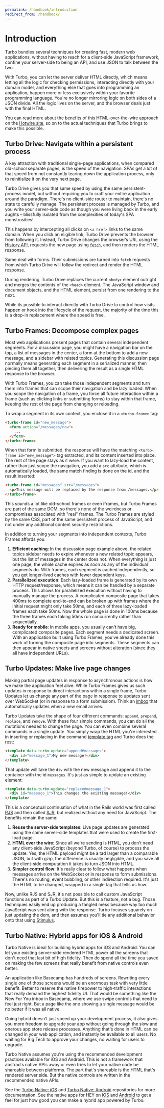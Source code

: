 ```yaml
---
permalink: /handbook/introduction
redirect_from: /handbook/
---
```


# Introduction

Turbo bundles several techniques for creating fast, modern web applications, without having to reach for a client-side JavaScript framework, confine your server-side to being an API, and use JSON to talk between the two.

With Turbo, you can let the server deliver HTML directly, which means letting all the logic for checking permissions, interacting directly with your domain model, and everything else that goes into programming an application, happen more or less exclusively within your favorite programming language. You're no longer mirroring logic on both sides of a JSON divide. All the logic lives on the server, and the browser deals just with the final HTML.

You can read more about the benefits of this HTML-over-the-wire approach on the <a href="https://hotwire.dev/">Hotwire site</a>, so on to the actual techniques that Turbo brings to make this possible.

## Turbo Drive: Navigate within a persistent process

A key attraction with traditional single-page applications, when compared old-school separate pages, is the speed of the navigation. SPAs get a lot of that speed from not constantly tearing down the application process, only to reinitialize it on the very next page. 

Turbo Drive gives you that same speed by using the same persistent-process model, but without requiring you to craft your entire application around the paradigm. There's no client-side router to maintain, there's no state to carefully manage. The persistent process is managed by Turbo, and you write your server-side code as though you were living back in the early aughts – blissfully isolated from the complexities of today's SPA monstrosities!

This happens by intercepting all clicks on `<a href>` links to the same domain. When you click an eligible link, Turbo Drive prevents the browser from following it. Instead, Turbo Drive changes the browser’s URL using the <a href="https://developer.mozilla.org/en-US/docs/Web/API/History">History API</a>, requests the new page using <a href="https://developer.mozilla.org/en-US/docs/Web/API/fetch">`fetch`</a>, and then renders the HTML response.

Same deal with forms. Their submissions are turned into `fetch` requests from which Turbo Drive will follow the redirect and render the HTML response.

During rendering, Turbo Drive replaces the current `<body>` element outright and merges the contents of the `<head>` element. The JavaScript window and document objects, and the HTML <html> element, persist from one rendering to the next.

While its possible to interact directly with Turbo Drive to control how visits happen or hook into the lifecycle of the request, the majority of the time this is a drop-in replacement where the speed is free.


## Turbo Frames: Decompose complex pages

Most web applications present pages that contain several independent segments. For a discussion page, you might have a navigation bar on the top, a list of messages in the center, a form at the bottom to add a new message, and a sidebar with related topics. Generating this discussion page normally means generating each segment in a serialized manner, then piecing them all together, then delivering the result as a single HTML response to the browser.

With Turbo Frames, you can take those independent segments and turn them into frames that can scope their navigation and be lazy loaded. When you scope the navigation of a frame, you force all future interaction within a frame (such as clicking links or submitting forms) to stay within that frame, keeping the rest of the page from changing or reloading.

To wrap a segment in its own context, you enclose it in a `<turbo-frame>` tag:

```html
<turbo-frame id="new_message">
  <form action="/messages/new">
    ...
  </form>
</turbo-frame>
```

When that form is submitted, the response will have the matching `<turbo-frame id="new_message">` tag extracted, and its content inserted into place. The rest of the page stays as it were. If you want to lazy-load the content, rather than just scope the navigation, you add a `src` attribute, which is automatically loaded, the same match finding is done on the id, and the result inserted:

```html
<turbo-frame id="messages" src="/messages">
  <p>This message will be replaced by the response from /messages.</p>
</turbo-frame>
```

This sounds a lot like old-school frames or even iframes, but Turbo Frames are part of the same DOM, so there's none of the weirdness or compromises associated with "real" frames. The Turbo Frames are styled by the same CSS, part of the same persistent process of JavaScript, and not under any additional content security restrictions.

In addition to turning your segments into independent contexts, Turbo Frames affords you:

1. **Efficient caching**: In the discussion page example above, the related topics sidebar needs to expire whenever a new related topic appears, but the list of messages in the center does not. When everything is just one page, the whole cache expires as soon as any of the individual segments do. With frames, each segment is cached independently, so you get longer-lived caches with fewer dependent keys.
1. **Parallelized execution**: Each lazy-loaded frame is generated by its own HTTP request/response, which means it can be handled by a separate process. This allows for parallelized execution without having to manually manage the process. A complicated composite page that takes 400ms to complete end-to-end can be broken up with frames where the initial request might only take 50ms, and each of three lazy-loaded frames each take 50ms. Now the whole page is done in 100ms because the three frames each taking 50ms run concurrently rather than sequentially.
1. **Ready for mobile**: In mobile apps, you usually can't have big, complicated composite pages. Each segment needs a dedicated screen. With an application built using Turbo Frames, you've already done this work of turning the composite page into segments. These segments can then appear in native sheets and screens without alteration (since they all have independent URLs).


## Turbo Updates: Make live page changes

Making partial page updates in response to asynchronous actions is how we make the application feel alive. While Turbo Frames gives us such updates in response to direct interactions within a single frame, Turbo Updates let us change any part of the page in response to updates sent over WebSocket (or in response to a form submission). Think an <a href="http://itsnotatypo.com">imbox</a> that automatically updates when a new email arrives. 

Turbo Updates take the shape of four different commands: `append`, `prepend`, `replace`, and `remove`. With these four simple commands, you can do all the mutations needed to change the page. You can even combine several commands in a single update. You simply wrap the HTML you're interested in inserting or replacing in the command <a href="https://developer.mozilla.org/en-US/docs/Web/HTML/Element/template">template tag</a> and Turbo does the rest:

```html
<template data-turbo-update="append#messages">
  <div id="message_1">My new message!</div>
</template>
```

That update will take the `div` with the new message and append it to the container with the id `messages`. It's just as simple to update an existing element:

```html
<template data-turbo-update="replace#message_1">
  <div id="message_1">This changes the existing message!</div>
</template>
```

This is a conceptual continuation of what in the Rails world was first called <a href="https://weblog.rubyonrails.org/2006/3/28/rails-1-1-rjs-active-record-respond_to-integration-tests-and-500-other-things/">RJS</a> and then called <a href="https://signalvnoise.com/posts/3697-server-generated-javascript-responses">SJR</a>, but realized without any need for JavaScript. The benefits remain the same:

1. **Reuse the server-side templates**: Live page updates are generated using the same server-side templates that were used to create the first-load page.
1. **HTML over the wire**: Since all we're sending is HTML, you don't need any client-side JavaScript (beyond Turbo, of course) to process the update. Yes, the HTML payload might be a tad larger than a comparable JSON, but with gzip, the difference is usually negligible, and you save all the client-side computation it takes to turn JSON into HTML.
1. **Simpler control flow**: It's really clear to follow what happens when messages arrive on the WebSocket or in response to form submissions. There's no routing, event bubbling, or other indirection required. It's just the HTML to be changed, wrapped in a single tag that tells us how.

Now, unlike RJS and SJR, it's not possible to call custom JavaScript functions as part of a Turbo Update. But this is a feature, not a bug. Those techniques easily end up producing a tangled mess because way too much JavaScript was sent along with the response. Turbo focuses squarely on just updating the dom, and then assumes you'll tie any additional behavior onto that using <a href="https://stimulusjs.org">Stimulus</a>.


## Turbo Native: Hybrid apps for iOS & Android

Turbo Native is ideal for building hybrid apps for iOS and Android. You can let your existing server-side rendered HTML power all the screens that don't need that last bit of high fidelity. Then do spend all the time you saved on making the few screens that really benefit from native controls even better.

An application like Basecamp has hundreds of screens. Rewriting every single one of those screens would be an enormous task with very little benefit. Better to reserve the native firepower to high-traffic interactions that really demand the highest fidelity UI. That would be something like the New For You inbox in Basecamp, where we use swipe controls that need to feel just right. But a page like the one showing a single message would be no better if it was all native.

Going hybrid doesn't just speed up your development process, it also gives you more freedom to upgrade your app without going through the slow and onerous app store release processes. Anything that's done in HTML can be changed in your web application, and instantly be available to all users. No waiting for Big Tech to approve your changes, no waiting for users to upgrade.

Turbo Native assumes you're using the recommended development practices available for iOS and Android. This is not a framework that abstracts native APIs away or even tries to let your native code be shareable between platforms. The part that's shareable is the HTML that's rendered server side. But the native controls are written in the recommended native APIs.

See the <a href="https://github.com/hotwired/turbo-ios">Turbo Native: iOS</a> and <a href="https://github.com/hotwired/turbo-android">Turbo Native: Android</a> repositories for more documentation. See the native apps for HEY on <a href="https://apps.apple.com/us/app/hey-email/id1506603805">iOS</a> and <a href="https://play.google.com/store/apps/details?id=com.basecamp.hey&hl=en_US&gl=US">Android</a> to get a feel for just how good you can make a hybrid app powered by Turbo.